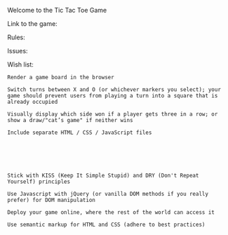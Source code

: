 Welcome to the Tic Tac Toe Game

Link to the game:

Rules: 

Issues:

Wish list:



    Render a game board in the browser

    Switch turns between X and O (or whichever markers you select); your game should prevent users from playing a turn into a square that is already occupied

    Visually display which side won if a player gets three in a row; or show a draw/"cat’s game" if neither wins

    Include separate HTML / CSS / JavaScript files






    Stick with KISS (Keep It Simple Stupid) and DRY (Don't Repeat Yourself) principles

    Use Javascript with jQuery (or vanilla DOM methods if you really prefer) for DOM manipulation

    Deploy your game online, where the rest of the world can access it

    Use semantic markup for HTML and CSS (adhere to best practices)
